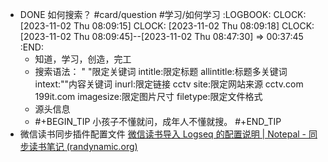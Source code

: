 - DONE 如何搜索？ #card/question #学习/如何学习
  :LOGBOOK:
  CLOCK: [2023-11-02 Thu 08:09:15]
  CLOCK: [2023-11-02 Thu 08:09:18]
  CLOCK: [2023-11-02 Thu 08:09:45]--[2023-11-02 Thu 08:47:30] =>  00:37:45
  :END:
	- 知道，学习，创造，完工
	- 搜索语法：
	  " "限定关键词
	  intitle:限定标题
	  allintitle:标题多关键词
	  intext:""内容关键词
	  inurl:限定链接 cctv
	  site:限定网站来源 cctv.com 199it.com
	  imagesize:限定图片尺寸
	  filetype:限定文件格式
	- 源头信息
	- #+BEGIN_TIP
	  小孩子不懂就问，成年人不懂就搜。
	  #+END_TIP
- 微信读书同步插件配置文件 [微信读书导入 Logseq 的配置说明 | Notepal - 同步读书笔记 (randynamic.org)](https://notepal.randynamic.org/help/logseq/)